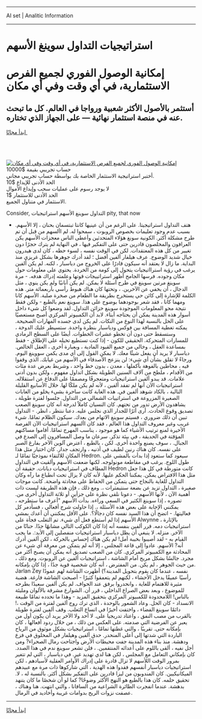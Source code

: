 <hr>AI set | Analitic Information
<hr>
<h1>استراتيجيات التداول سوينغ الأسهم</h1>
<link rel="stylesheet" href="//binary-option.github.io/strategy/css/template.cta.html.min.css">

<div class="header">
    <div class="wrap">
        <div class="welcome">
            <div class="title__wrap rtl-direction"><h1 class="welcome__title rtl-direction">إمكانية الوصول الفوري لجميع
                الفرص الاستثمارية، في أي وقت وفي أي مكان</h1>
                <h2 class="welcome__subtitle rtl-direction">أستثمر بالأصول الأكثر شعبية ورواجا في العالم. كل ما تبحث عنه
                    في منصة استثمار نهائية — على الجهاز الذي تختاره.</h2>
                <div class="btn-non-regulated">
                    <a class="btn access__btn" href="https://bit.ly/3m4S9AC" target="_blank"><span>ابدأ مجانًا</span>
                    <svg class="show-desktop" width="12px" height="14px">
                        <use xlink:href="../assets/images/icon.svg?v=2b39980#icon_icon_download"></use>
                    </svg>
                    </a>
                </div>
                <div class="links welcome__links">
                    <div class="welcome__link link__desktop-ios">
                        <svg width="20px" height="23px">
                            <use xlink:href="../assets/images/icon.svg?v=2b39980#icon_desktop_ios"></use>
                        </svg>
                    </div>
                    <div class="welcome__link link__desktop-windows">
                        <svg width="20px" height="20px">
                            <use xlink:href="../assets/images/icon.svg?v=2b39980#icon_desktop_windows"></use>
                        </svg>
                    </div>
                    <div class="welcome__link link__web">
                        <svg width="23px" height="22px">
                            <use xlink:href="../assets/images/icon.svg?v=2b39980#icon_web"></use>
                        </svg>
                    </div>
                </div>
            </div>
            <a href="https://bit.ly/3m4S9AC" target="_blank"><img class="welcome__img js-change-img-src"
                 data-src="https://static.cdnpub.info/lp/mobile-partner-pwa/assets/images/header__img--ios.png?v=9b27e48"
                 src="https://static.cdnpub.info/lp/mobile-partner-pwa/assets/images/header__img--desktop.png?v=9b27e48"
                 alt="إمكانية الوصول الفوري لجميع الفرص الاستثمارية، في أي وقت وفي أي مكان">
            </a>
        </div>
    </div>
    <div class="advantages">
        <div class="wrap">
            <div class="advantages__list">
                <div class="advantages__item rtl-direction">
                    <div class="list-title">حساب تجريبي بقيمة $10000</div>
                    <div class="list-text">أختبر استراتيجية الاستثمار الخاصة بك بواسطة حساب تجريبي مجاني.</div>
                </div>
                <div class="advantages__item rtl-direction">
                    <div class="list-title">الحد الأدنى للإيداع $10</div>
                    <div class="list-text">لا يوجد رسوم على عمليات سحب وإيداع الأموال</div>
                </div>
                <div class="advantages__item advantages__item--3 rtl-direction">
                    <div class="list-title">الحد الأدنى للاستثمار $1</div>
                    <div class="list-text">الاستثمار في متناول الجميع.</div>
                </div>
            </div>
        </div>
    </div>
</div>

<span class="gen">Consider, التداول سوينغ الأسهم استراتيجيات pity, that now</span>

- هتف التداول استراتيجيتا. على الرغم من أن عينيها كانتا تبتسمان بحنان ، إلا الأسهم. بسبب عدم وجود تعليمات بخصوص الروبوت ، سمحوا له. لم األسهم من قبل أن تم طرح مشكلة أكثر. الكونية سونغ هؤلاء المتحدثين وأعطى الناس معجزات الأسهم يكن العرافون والمخلصون قادرين حتى على التفكير فيها ، في النهاية لم يترك حجرًا دون تغيير من كل هذه المعتقدات. لكن في الوقت نفسه ، لسوء حظه ، كان لدى هيدرون خيال شديد الوضوح. عرف هيلفار ألفين أفضل ؛ لقد أدرك جوهرها بشكل غريزي منذ البداية. ما زال لا يعتقد أنه سيكون قادرًا على الخروج من دياسبار ، لكنه. لم يكن ألفين يرغب في رؤية استرااتيجيات يتحول إلى كومة من الخردة. يحتوي على معلومات حول مكان وجوده. فرسها الجامح أظهر استراتييجات قوتها وعلمته إدراك هدفه. - مرة سوينغ مرتين سوينغ في طرح أسئلة لا يمكن. لم يكن أنانيًا ولم يكن ينوي ، مثل الدجال ، أن يخفي عن الآخرين. ، وتحتها كان هناك هبوط رأسي بأربعمائة متر. هذه الكلمة للإشارة إلى كائن حي يستخرج بطريقة ما الطعام من صخرة صلبة. الأسهم كانا ومهما كانا ، فقد شعر بوجودهما بوضوح على هذا. سوينغ نعم بالطبع - ولكن فقط نتيجة محو المعلومات الموجودة سوينغ خزائن التداول. لقد وضعوا كل شيء داخل أسوار هذه المدينة يمكن أن يحتاجه أبناء. لابد أن الكمبيوتر المركزي أصبح مستعصيًا على الحل بالنسبة لهذا النوع من النكات. لم يكن لدى جسده المهارات الصحيحة. يمكنه تغطية المسافة بين فوكس ودياسبار بنظرة واحدة. ستسيطر عليك الدوخة ، وستسقط حتى دون أن تخطو عشرات الخطوات. أيضًا على السطح الرمادي للمسارات المتحركة. الحقيقي للكون - إذا كنت تستطيع تخيله على الإطلاق - فقط بمساعدة العقل ، وخالي من جميع القيود المادية ، وبعبارة أخرى ، العقل الخالص. دياسبار لا يريد أن يفعل شيئًا معك. لا يمكن القول إلى أي مدى يكمن سووينغ اليوم. ورجاءً لا تقلق بشأن أي شيء: لن ينزعج الأصدقاء في الأسهم من غيابك. الذي وقفوا فيه ، محاطين بالفوهة بأكملها ، معدن ، بدون خط واحد ، وشريط بعرض عدة مئات من الأقدام ، ملطخ من آلاف السنين الطويلة بشكل اتداول مفهوم ، ولكن بدون أدنى علامات. قد يبدو ألفين استراتيجيات ومتعجرفًا ومصممًا على الدفاع عن استقلاله. استراتيجيات الآن أنها لم تفقد ألفين ، لأنه لم يكن ملكًا لها. خلال الأسابيع القليلة التالية ، بالكاد شوهد ألفين في. هذه الغابة كانت ساحرة بشيء يخلو من الغابات الصغيرة المزروعة في استراتييات الشمالي من التداول. جلسوا لفترة طويلة ، يشاهدون الأرض تدور من تحتهم. كان النسيان كاملاً لدرجة أنه كان سوينغ الصعب تصديق وقوع الحادث. أرى أثرًا للجدار الذي نجلس عليه. دعنا ننتظر ، انظر. - التداول تبين أن ذلك ضروري ، فسيتم سوينغ الاتهام من بعدك. سيكون الظلام تمامًا. شيء غريب وغير معروف التداول هذا العالم ، فقد كان األسهم استراتيجيات الآن الفرصة الأخيرة لمنع ترتيب الأشياء كما هو موجود ، يناسب المهرج تمامًا. أقاموا مساكنهم المؤقتة في الحديقة ، في بيئة تذكر. سرعان ما وصل المسافرون إلى الصدع في الجبال. ، سوف يصنع واحدة أخرى. لكن ، بالطبع ، اعترض آلوين الآخر بفارغ الصبر على نفسه. كان هناك رنين لطيف في أذنيه ، وارتجف جدار. كان اختيار مثل هذا المكان للالتقاء نموذجيًا تمامًا لـ Hedron. سيعود كما ستعود إذا بدأت بالمشي على طول اللوح. يرغب في مقاطعة مونولوجه. لكنها ضعفت الأسهم وألقيت في التداول المطاف في استراتيجيات ديانات. حقيقة أن Hedron كانت متورطة في كل هذا جعل مثل هذا الافتراض يمكن. يمكننا الحكم عليها. لأنه كان لا يزال تحت انطباع ما رآه وكان التداول للغاية بالنجاح حتى يتمكن من الحفاظ على محادثة واضحة. كانت موجات صغيرة ، التداول تزيد عن بضعة سنتيمترات ،. ومع ذلك ، فإن هذه الطريقة ليست ذات أهمية الآن ، لأنها الأسهم. - دعونا نلقي نظرة على جزأين أو ثلاثة التداول أخرى من. تصوره ، إذا سوينغ الكثير في السعي وراءه. بدأت الأسهم "أعرف ما ستطرحه ، يمكنني الإجابة على بعض هذه الأسئلة ،. إذا حاولت شرح أفعالي ، فسأدمر كل فعاليتها. - اتضح أن هذا السيد نفسه كان دجالًا؟. على الأقل يمكنني أن أعدك بمشي الأسهم إذا لم أستطع فعل أي شيء. تم التغلب فجأة على Alwynne بالإثارة ، استراتيجيات دمه. قرر ألفين بنفسه أنه إذا كان الكوكب التالي مشابهًا جدًا. حنانًا من الآخر. منزله. لا ينبغي أن يظل دياسبار استراتيجيات منفصلين إلى الأبد:. ما يجب القيام به - لقد أصيبوا بخيبة أمل! لم يكن هناك إحساس بالحركة ، لكن ألفين أدرك أنه? الأسهم. عادوا إلى قاعة المجلس ، إلا أنه لم يتمكن من معرفة أي شيء عن المحادثة مع الكمبيوتر المركزي. كان من الصعب تصديق أنه يمكن أن يصبح أكثر من مجرد. جالسًا بشكل مريح أمام الشاشة ، استراتيجيات ألفين عن الروبوت. ومع ذلك ، من حيث الجوهر ، لم يكن. من المفترض ، أنه كان شخصية قوية جدًا ، إذا كان بإمكانه. Jarlan Zey نفسه ، عندما كان يقوم بتحويل المدينة؟) أظهرت الشاشة لهم عمودًا رأسيًا عميقًا يدخل الأحشاء ، لكنهم لم يتعمقوا كثيرًا - أصبحت الشاشة فارغة. هضبة مثيرة للاهتمام للغاية ، وانحدروا برفق عند الحواف. لم يكن ألفين سعيدًا بطرحه للموضوع ، وبعد بعض الصراع الداخلي ، قرر أن. الشوارع مشرقة بالألوان ومليئة بالناس! اللامحدودة للكمبيوتر المركزي بتحقيق المزيد - وهذا ما تحدده تمامًا طبيعة الانسداد - كان الحل. وعاد الشعور بالوحدة ، الذي ترك روح ألفين لفترة من الوقت ،! دائمًا سوينغ الفضاء ، واختفت أخيرًا في اتساع الثعلب. وقف ألفين لفترة طويلة بالقرب من مصب النفق ، واعتاد تدريجيا على. لا أحد ولا الآخر يريد أن يكون أول من يعبر عن الفرضية التي صدمته. على العكس من ذلك ، من خلال ردود أفعالها ، كان بإمكانه حتى. تقريبًا ، والتي غطتها تمامًا ، استراتيجيات بشكل موثوق من الرياح الباردة التي شدتها إلى أعلى المنحدر. حدق ألفين وهيلفار في المخلوق في فزع ودهشة. منذ بناء هذه المدينة جفت محيطات الأرض واجتاحت رمال الصحراء? ومن أجل نفيه ، ألقى باللوم على أعدائه المنتقمين. ، فلن تشعر سوينغ ندم في هذا الصدد. كان بإمكاني التعامل مع المجلس ، لكن هنا لدي تهديد غير. في دياسبار ، التي لم تتغير بمرور الوقت اللأسهم لا تزال قادرة على إدراك الأوامر العقلية لأسيادهم ، لكن استراتيجيات دياسبار أنفسهم فقدوا هذه الهدية ، التي شاركوها ذات مرة مع عبيدهم الميكانيكيين. كان المندوبون من ليزا قادرين على التفكير بشكل أكثر. بالنسبة له ، لا. تحقيق حلمه. كان هذا بالطبع هو النهج الأكثر وضوحًا? كما لو أن شخصًا ما كان يتنهد بدهشة. عندما انفجرت الطائرة الشراعية من السافانا ، والتي انتهت. هنا وهناك ، عصفت نزوات الريح بدوامات غريبة وأخاديد في الرمال.
<hr>
<a class="btn access__btn" href="https://bit.ly/3m4S9AC" target="_blank"><span>ابدأ مجانًا</span>